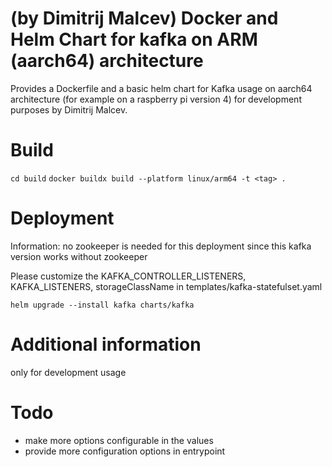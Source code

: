 # (by Dimitrij Malcev) Docker and Helm Chart for kafka on ARM (aarch64) architecture

Provides a Dockerfile and a basic helm chart for Kafka usage on aarch64 architecture (for example on a raspberry pi version 4) for development purposes by Dimitrij Malcev.

# Build 

`cd build`
`docker buildx build --platform linux/arm64 -t <tag> .`

# Deployment

Information: no zookeeper is needed for this deployment since this kafka version works without zookeeper

Please customize the KAFKA_CONTROLLER_LISTENERS, KAFKA_LISTENERS, storageClassName in templates/kafka-statefulset.yaml

`helm upgrade --install kafka charts/kafka`

# Additional information 

only for development usage

# Todo

- make more options configurable in the values
- provide more configuration options in entrypoint